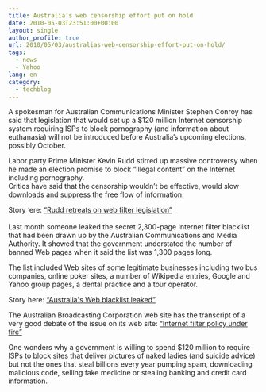 ```yaml
---
title: Australia’s web censorship effort put on hold
date: 2010-05-03T23:51:00+00:00
layout: single
author_profile: true
url: 2010/05/03/australias-web-censorship-effort-put-on-hold/
tags:
  - news
  - Yahoo
lang: en
category: 
  - techblog
---
```

A spokesman for Australian Communications Minister Stephen Conroy has said that legislation that would set up a $120 million Internet censorship system requiring ISPs to block pornography (and information about euthanasia) will not be introduced before Australia’s upcoming elections, possibly October.

Labor party Prime Minister Kevin Rudd stirred up massive controversy when he made an election promise to block “illegal content” on the Internet including pornography.  
Critics have said that the censorship wouldn’t be effective, would slow downloads and suppress the free flow of information.

Story ‘ere: [“Rudd retreats on web filter legislation”  
](http://www.theaustralian.com.au/australian-it/rudd-retreats-on-passing-web-filter-legislation/story-e6frgakx-1225859630452)  
Last month someone leaked the secret 2,300-page Internet filter blacklist that had been drawn up by the Australian Communications and Media Authority. It showed that the government understated the number of banned Web pages when it said the list was 1,300 pages long.

The list included Web sites of some legitimate businesses including two bus companies, online poker sites, a number of Wikipedia entries, Google and Yahoo group pages, a dental practice and a tour operator.

Story here: [“Australia's Web blacklist leaked”](http://www.computerworld.com.au/article/296161/australia_web_blacklist_leaked/)

The Australian Broadcasting Corporation web site has the transcript of a very good debate of the issue on its web site: [“Internet filter policy under fire”](http://www.abc.net.au/7.30/content/2010/s2873045.htm)

One wonders why a government is willing to spend $120 million to require ISPs to block sites that deliver pictures of naked ladies (and suicide advice) but not the ones that steal billions every year pumping spam, downloading malicious code, selling fake medicine or stealing banking and credit card information.